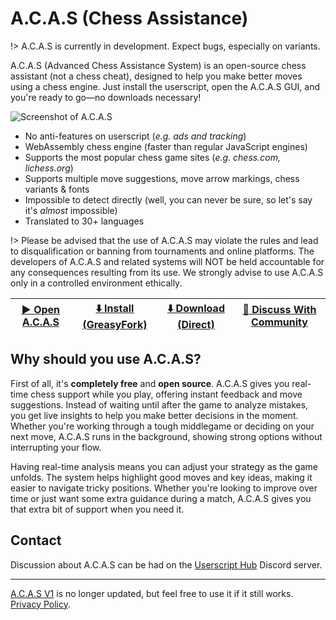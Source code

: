 # A.C.A.S (Chess Assistance)

!> A.C.A.S is currently in development. Expect bugs, especially on variants.

A.C.A.S (Advanced Chess Assistance System) is an open-source chess assistant (not a chess cheat), designed to help you make better moves using a chess engine. Just install the userscript, open the A.C.A.S GUI, and you're ready to go—no downloads necessary!

![Screenshot of A.C.A.S](assets/images/mock.png)

* No anti-features on userscript (*e.g. ads and tracking*)
* WebAssembly chess engine (faster than regular JavaScript engines)
* Supports the most popular chess game sites (*e.g. chess.com, lichess.org*)
* Supports multiple move suggestions, move arrow markings, chess variants & fonts
* Impossible to detect directly (well, you can never be sure, so let's say it's *almost* impossible)
* Translated to 30+ languages

!> Please be advised that the use of A.C.A.S may violate the rules and lead to disqualification or banning from tournaments and online platforms. The developers of A.C.A.S and related systems will NOT be held accountable for any consequences resulting from its use. We strongly advise to use A.C.A.S only in a controlled environment ethically.

| <a href="app">▶️ Open A.C.A.S</a> | [⬇️ Install (GreasyFork)](https://greasyfork.org/en/scripts/459137-a-c-a-s-advanced-chess-assistance-system) | <a href="acas.user.js">⬇️ Download (Direct)</a> | [💬 Discuss With Community](https://hakorr.github.io/Userscripts/community/invite)
|-------|-------|-------|-------|


## Why should you use A.C.A.S?

First of all, it's **completely free** and **open source**. A.C.A.S gives you real-time chess support while you play, offering instant feedback and move suggestions. Instead of waiting until after the game to analyze mistakes, you get live insights to help you make better decisions in the moment. Whether you're working through a tough middlegame or deciding on your next move, A.C.A.S runs in the background, showing strong options without interrupting your flow.

Having real-time analysis means you can adjust your strategy as the game unfolds. The system helps highlight good moves and key ideas, making it easier to navigate tricky positions. Whether you're looking to improve over time or just want some extra guidance during a match, A.C.A.S gives you that extra bit of support when you need it.

## Contact

Discussion about A.C.A.S can be had on the [Userscript Hub](https://hakorr.github.io/Userscripts/community/invite) Discord server.

---

[A.C.A.S V1](https://github.com/Hakorr/Userscripts/tree/main/Other/A.C.A.S) is no longer updated, but feel free to use it if it still works. <a href="privacy/">Privacy Policy</a>.